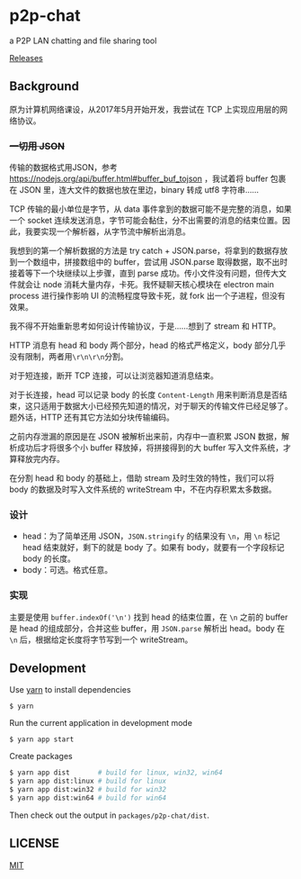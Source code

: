 # p2p-chat

a P2P LAN chatting and file sharing tool

[Releases](https://github.com/dgeibi/p2p-chat/releases)

## Background

原为计算机网络课设，从2017年5月开始开发，我尝试在 TCP 上实现应用层的网络协议。

### ~~一切用 JSON~~

传输的数据格式用JSON，参考 https://nodejs.org/api/buffer.html#buffer_buf_tojson ，我试着将 buffer 包裹在 JSON 里，连大文件的数据也放在里边，binary 转成 utf8 字符串……

TCP 传输的最小单位是字节，从 data 事件拿到的数据可能不是完整的消息，如果一个 socket 连续发送消息，字节可能会黏住，分不出需要的消息的结束位置。因此，我要实现一个解析器，从字节流中解析出消息。

我想到的第一个解析数据的方法是 try catch + JSON.parse，将拿到的数据存放到一个数组中，拼接数组中的 buffer，尝试用 JSON.parse 取得数据，取不出时接着等下一个块继续以上步骤，直到 parse 成功。传小文件没有问题，但传大文件就会让 node 消耗大量内存，卡死。我怀疑聊天核心模块在 electron main process 进行操作影响 UI 的流畅程度导致卡死，就 fork 出一个子进程，但没有效果。

我不得不开始重新思考如何设计传输协议，于是……想到了 stream 和 HTTP。

HTTP 消息有 head 和 body 两个部分，head 的格式严格定义，body 部分几乎没有限制，两者用`\r\n\r\n`分割。

对于短连接，断开 TCP 连接，可以让浏览器知道消息结束。

对于长连接，head 可以记录 body 的长度 `Content-Length` 用来判断消息是否结束，这只适用于数据大小已经预先知道的情况，对于聊天的传输文件已经足够了。题外话，HTTP 还有其它方法如分块传输编码。

之前内存泄漏的原因是在 JSON 被解析出来前，内存中一直积累 JSON 数据，解析成功后才将很多个小 buffer 释放掉，将拼接得到的大 buffer 写入文件系统，才算释放完内存。

在分割 head 和 body 的基础上，借助 stream 及时生效的特性，我们可以将 body 的数据及时写入文件系统的 writeStream 中，不在内存积累太多数据。

### 设计

* head：为了简单还用 JSON，`JSON.stringify` 的结果没有 `\n`，用 `\n` 标记 head 结束就好，剩下的就是 body 了。如果有 body，就要有一个字段标记 body 的长度。
* body：可选。格式任意。

### 实现

主要是使用 `buffer.indexOf('\n')` 找到 head 的结束位置，在 `\n` 之前的 buffer 是 head 的组成部分，合并这些 buffer，用 `JSON.parse` 解析出 head。body 在 `\n` 后，根据给定长度将字节写到一个 writeStream。

## Development

Use [yarn](https://yarnpkg.com) to install dependencies

```
$ yarn
```

Run the current application in development mode

```
$ yarn app start
```

Create packages

``` sh
$ yarn app dist       # build for linux, win32, win64
$ yarn app dist:linux # build for linux
$ yarn app dist:win32 # build for win32
$ yarn app dist:win64 # build for win64
```

Then check out the output in `packages/p2p-chat/dist`.

## LICENSE

[MIT](LICENSE)
